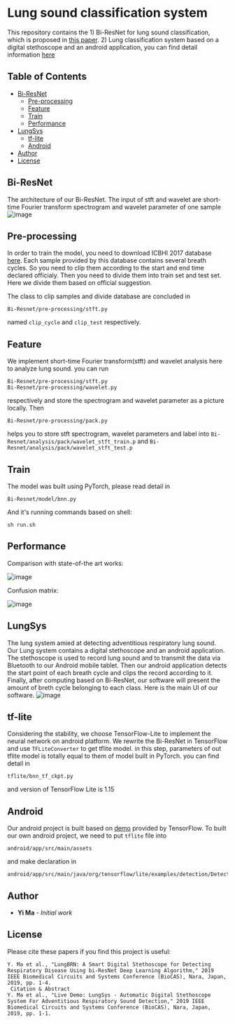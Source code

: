 # Lung sound classification system

This repository contains the 1) Bi-ResNet for lung sound classification, which is proposed in [this paper](https://ieeexplore.ieee.org/document/8919021). 2) Lung classification system based on a digital stethoscope and an android application, you can find detail information [here](https://ieeexplore.ieee.org/document/8918752)

<!-- TABLE OF CONTENTS -->
## Table of Contents

* [Bi-ResNet](#Bi-ResNet)
  * [Pre-processing](#Pre-processing)
  * [Feature](#Feature)
  * [Train](#Train)
  * [Performance](#Performance)
* [LungSys](#LungSys)
  * [tf-lite](#tf-lite)
  * [Android](#Android)
* [Author](#Author)
* [License](#License)

## Bi-ResNet

The architecture of our Bi-ResNet. The input of stft and wavelet are short-time Fourier transform spectrogram and wavelet parameter of one sample![image](https://github.com/mmmmayi/LungSys/blob/master/pic/architecture.png)

## Pre-processing

In order to train the model, you need to download ICBHI 2017 database [here](https://bhichallenge.med.auth.gr/). Each sample provided by this database contains several breath cycles. So you need to clip them according to the start and end time declared officialy. Then you need to divide them into train set and test set. Here we divide them based on official suggestion.

The class to clip samples and divide database are concluded in
```
Bi-Resnet/pre-processing/stft.py
```
named `clip_cycle` and `clip_test` respectively.

## Feature

We implement short-time Fourier transform(stft) and wavelet analysis here to analyze lung sound. you can run 
```
Bi-Resnet/pre-processing/stft.py
Bi-Resnet/pre-processing/wavelet.py
```
respectively and store the spectrogram and wavelet parameter as a picture locally. Then
```
Bi-Resnet/pre-processing/pack.py
```
helps you to store stft spectrogram, wavelet parameters and label into `Bi-Resnet/analysis/pack/wavelet_stft_train.p` and `Bi-Resnet/analysis/pack/wavelet_stft_test.p`

## Train

The model was built using PyTorch, please read detail in 
```
Bi-Resnet/model/bnn.py
```
And it's running commands based on shell:
```
sh run.sh
```

## Performance

Comparison with state-of-the art works:

![image](https://github.com/mmmmayi/LungSys/blob/master/pic/result1.PNG)

Confusion matrix:

![image](https://github.com/mmmmayi/LungSys/blob/master/pic/result2.PNG)
   
## LungSys

The lung system amied at detecting adventitious respiratory lung sound.  Our Lung system contains a digital stethoscope and an android application. The stethoscope is used to record lung sound and to transmit the data via Bluetooth to our Android mobile tablet. Then our android application detects the start point of each breath cycle and clips the record according to it. Finally, after computing based on Bi-ResNet, our software will present the amount of breth cycle belonging to each class. Here is the main UI of our software. ![image](https://github.com/mmmmayi/LungSys/blob/master/pic/screen1.jpg)

## tf-lite

Considering the stability, we choose TensorFlow-Lite to implement the neural network on android platform. We rewrite the Bi-ResNet in TensorFlow and use `TFLiteConverter` to get tflite model. in this step, parameters of out tflite model is totally equal to them of model built in PyTorch. you can find detail in 
```
tflite/bnn_tf_ckpt.py
```
and version of TensorFlow Lite is 1.15

## Android

Our android project is built based on [demo](https://github.com/tensorflow/examples/tree/master/lite/examples/object_detection/android) provided by TensorFlow.
To built our own android project, we need to put `tflite` file into 
```
android/app/src/main/assets
```
and make declaration in
```
android/app/src/main/java/org/tensorflow/lite/examples/detection/DetectorActivity.java
```

## Author

* **Yi Ma** - *Initial work* 

## License

Please cite these papers if you find this project is useful:
```
Y. Ma et al., "LungBRN: A Smart Digital Stethoscope for Detecting Respiratory Disease Using bi-ResNet Deep Learning Algorithm," 2019 IEEE Biomedical Circuits and Systems Conference (BioCAS), Nara, Japan, 2019, pp. 1-4.
 Citation & Abstract
Y. Ma et al., "Live Demo: LungSys - Automatic Digital Stethoscope System For Adventitious Respiratory Sound Detection," 2019 IEEE Biomedical Circuits and Systems Conference (BioCAS), Nara, Japan, 2019, pp. 1-1.
```
